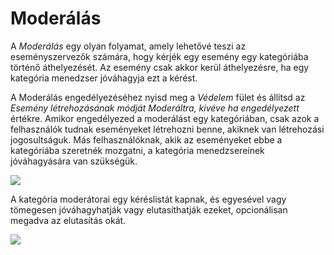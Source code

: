 # Moderálás

A *Moderálás* egy olyan folyamat, amely lehetővé teszi az eseményszervezők számára, hogy kérjék egy esemény egy kategóriába történő áthelyezését. Az esemény csak akkor kerül áthelyezésre, ha egy kategória menedzser jóváhagyja ezt a kérést.

A Moderálás engedélyezéséhez nyisd meg a *Védelem* fület és állítsd az *Esemény létrehozásának módját* *Moderáltra, kivéve ha engedélyezett* értékre. Amikor engedélyezed a moderálást egy kategóriában, csak azok a felhasználók tudnak eseményeket létrehozni benne, akiknek van létrehozási jogosultságuk. Más felhasználóknak, akik az eseményeket ebbe a kategóriába szeretnék mozgatni, a kategória menedzsereinek jóváhagyására van szükségük.

![](../assets/category_moderation_event_move.png)

A kategória moderátorai egy kéréslistát kapnak, és egyesével vagy tömegesen jóváhagyhatják vagy elutasíthatják ezeket, opcionálisan megadva az elutasítás okát.

![](../assets/category_moderation.png)

